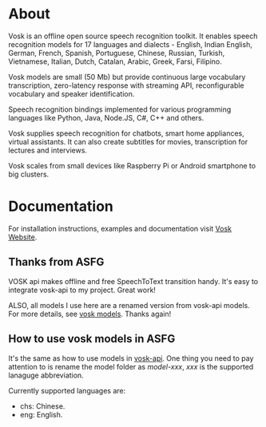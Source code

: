 # About

Vosk is an offline open source speech recognition toolkit. It enables
speech recognition models for 17 languages and dialects - English, Indian
English, German, French, Spanish, Portuguese, Chinese, Russian, Turkish,
Vietnamese, Italian, Dutch, Catalan, Arabic, Greek, Farsi, Filipino.

Vosk models are small (50 Mb) but provide continuous large vocabulary
transcription, zero-latency response with streaming API, reconfigurable
vocabulary and speaker identification.

Speech recognition bindings implemented for various programming languages
like Python, Java, Node.JS, C#, C++ and others.

Vosk supplies speech recognition for chatbots, smart home appliances,
virtual assistants. It can also create subtitles for movies,
transcription for lectures and interviews.

Vosk scales from small devices like Raspberry Pi or Android smartphone to
big clusters.

# Documentation

For installation instructions, examples and documentation visit [Vosk
Website](https://alphacephei.com/vosk).

## Thanks from ASFG

VOSK api makes offline and free SpeechToText transition handy. It's easy to integrate vosk-api to my project. Great work!

ALSO, all models I use here are a renamed version from vosk-api models. For more details, see [vosk models](https://alphacephei.com/vosk/models). Thanks again!

## How to use vosk models in ASFG

It's the same as how to use models in [vosk-api](https://alphacephei.com/vosk/). One thing you need to pay attention to is rename the model folder as *model-xxx*, *xxx* is the supported lanaguge abbreviation.

Currently supported languages are:

- chs: Chinese.
- eng: English.
